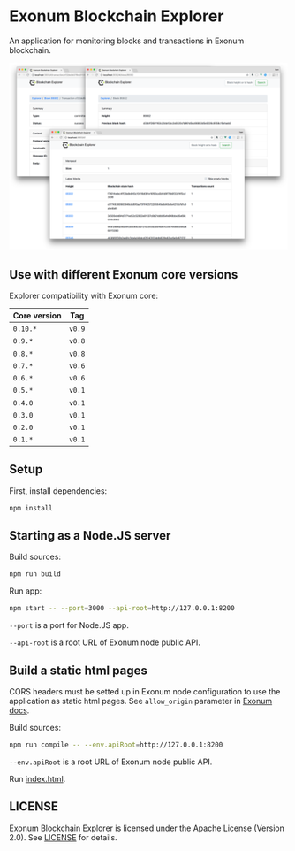# Exonum Blockchain Explorer

An application for monitoring blocks and transactions in Exonum blockchain.

![Exonum Blockchain Explorer](Screenshot.png)

## Use with different Exonum core versions

Explorer compatibility with Exonum core:

| Core version | Tag |
|---|---|
| `0.10.*` | `v0.9` |
| `0.9.*` | `v0.8` |
| `0.8.*` | `v0.8` |
| `0.7.*` | `v0.6` |
| `0.6.*` | `v0.6` |
| `0.5.*` | `v0.1` |
| `0.4.0` | `v0.1` |
| `0.3.0` | `v0.1` |
| `0.2.0` | `v0.1` |
| `0.1.*` | `v0.1` |

## Setup

First, install dependencies:

```sh
npm install
```

## Starting as a Node.JS server

Build sources:

```sh
npm run build
```

Run app:

```sh
npm start -- --port=3000 --api-root=http://127.0.0.1:8200
```

`--port` is a port for Node.JS app.

`--api-root` is a root URL of Exonum node public API.

## Build a static html pages

CORS headers must be setted up in Exonum node configuration to use the application as static html pages.
See `allow_origin` parameter in [Exonum docs](https://exonum.com/doc/architecture/configuration/#api).

Build sources:

```sh
npm run compile -- --env.apiRoot=http://127.0.0.1:8200
```

`--env.apiRoot` is a root URL of Exonum node public API.

Run [index.html](index.html).

## LICENSE

Exonum Blockchain Explorer is licensed under the Apache License (Version 2.0).
See [LICENSE](https://github.com/exonum/blockchain-explorer/blob/master/LICENSE) for details.
